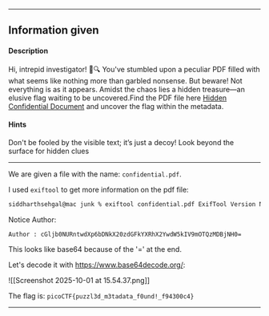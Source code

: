 
---

## Information given

#### Description

Hi, intrepid investigator! 📄🔍 You've stumbled upon a peculiar PDF filled with what seems like nothing more than garbled nonsense. But beware! Not everything is as it appears. Amidst the chaos lies a hidden treasure—an elusive flag waiting to be uncovered.Find the PDF file here [Hidden Confidential Document](https://challenge-files.picoctf.net/c_saffron_estate/752a14d378d241efef396229bf41330061c1a0e73f7b3268a7e6db8d94fd4cd1/confidential.pdf) and uncover the flag within the metadata.

#### Hints
Don't be fooled by the visible text; it’s just a decoy!
Look beyond the surface for hidden clues


---

We are given a file with the name: `confidential.pdf`.

I used `exiftool` to get more information on the pdf file:

```bash
siddharthsehgal@mac junk % exiftool confidential.pdf ExifTool Version Number : 13.25 File Name : confidential.pdf Directory : . File Size : 183 kB File Modification Date/Time : 2025:10:01 06:50:58+02:00 File Access Date/Time : 2025:10:01 06:51:06+02:00 File Inode Change Date/Time : 2025:10:01 06:50:58+02:00 File Permissions : -rw-r--r-- File Type : PDF File Type Extension : pdf MIME Type : application/pdf PDF Version : 1.7 Linearized : No Page Count : 1 Producer : PyPDF2 Author : cGljb0NURntwdXp6bDNkX20zdGFkYXRhX2YwdW5kIV9mOTQzMDBjNH0=
```

Notice Author:

```
Author : cGljb0NURntwdXp6bDNkX20zdGFkYXRhX2YwdW5kIV9mOTQzMDBjNH0=
```

This looks like base64 because of the '=' at the end.

Let's decode it with https://www.base64decode.org/:

![[Screenshot 2025-10-01 at 15.54.37.png]]

The flag is: `picoCTF{puzzl3d_m3tadata_f0und!_f94300c4}`

---
